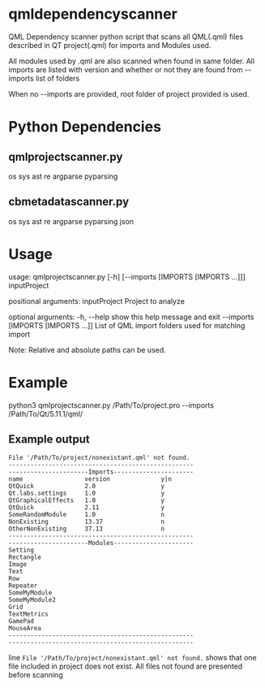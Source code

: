 # qmldependencyscanner

QML Dependency scanner python script that scans all QML(.qml) files described in QT project(.qml)
for imports and Modules used.

All modules used by .qml are also scanned when found in same folder.
All imports are listed with version and whether or not they are found from --imports list of folders

When no --imports are provided, root folder of project provided is used.

# Python Dependencies

## qmlprojectscanner.py
os
sys
ast
re
argparse
pyparsing

## cbmetadatascanner.py
os
sys
ast
re
argparse
pyparsing
json



# Usage
usage: qmlprojectscanner.py [-h] [--imports [IMPORTS [IMPORTS ...]]]
                            inputProject

positional arguments:
    inputProject            Project to analyze

optional arguments:
    -h, --help              show this help message and exit
    --imports [IMPORTS [IMPORTS ...]]
                            List of QML import folders used for matching import
                            
Note: Relative and absolute paths can be used.

# Example

python3 qmlprojectscanner.py /Path/To/project.pro --imports /Path/To/Qt/5.11.1/qml/

## Example output
```
File '/Path/To/project/nonexistant.qml' not found.
---------------------------------------------------
----------------------Imports----------------------
name                 version              y|n
QtQuick              2.0                  y
Qt.labs.settings     1.0                  y
QtGraphicalEffects   1.0                  y
QtQuick              2.11                 y
SomeRandomModule     1.0                  n
NonExisting          13.37                n
OtherNonExisting     37.13                n
---------------------------------------------------
----------------------Modules----------------------
Setting
Rectangle
Image
Text
Row
Repeater
SomeMyModule
SomeMyModule2
Grid
TextMetrics
GamePad
MouseArea
---------------------------------------------------
---------------------------------------------------
```

line ```File '/Path/To/project/nonexistant.qml' not found.``` shows that one file included in project does not exist.
All files not found are presented before scanning
